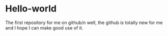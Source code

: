 # Hello-world
The first repository for me on github/n
well, the github is totally new for me and I hope I can make good use of it.
